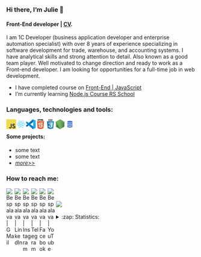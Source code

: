 ### Hi there, I’m Julie 👋 

#### Front-End developer | [CV]().


I am 1C Developer (business application developer and enterprise automation specialist) with over 8 years of experience specializing in software development for trade, warehouse, and accounting systems. I have analytical skills and strong attention to detail. Also known as a good team player.
Well motivated to change direction and ready to work as a Front-end developer. I am looking for opportunities for a full-time job in web development.


- I have completed course on [Front-End | JavaScript](https://teachmeskills.by/kursy-programmirovaniya/frontend-html-css-javascript-minsk)
- I’m currently learning [Node.js Course RS School](https://community-z.com/events/nodejs-rss-2021q4) 

### Languages, technologies and tools:

<img align="left" alt="JavaScript" width="26px" src="https://raw.githubusercontent.com/github/explore/80688e429a7d4ef2fca1e82350fe8e3517d3494d/topics/javascript/javascript.png" />
<img align="left" alt="React" width="26px" src="https://raw.githubusercontent.com/github/explore/80688e429a7d4ef2fca1e82350fe8e3517d3494d/topics/react/react.png" />
<img align="left" alt="Visual Studio Code" width="26px" src="https://raw.githubusercontent.com/github/explore/80688e429a7d4ef2fca1e82350fe8e3517d3494d/topics/visual-studio-code/visual-studio-code.png" />
<img align="left" alt="HTML5" width="26px" src="https://raw.githubusercontent.com/github/explore/80688e429a7d4ef2fca1e82350fe8e3517d3494d/topics/html/html.png" />
<img align="left" alt="CSS3" width="26px" src="https://raw.githubusercontent.com/github/explore/80688e429a7d4ef2fca1e82350fe8e3517d3494d/topics/css/css.png" />
<img align="left" alt="Node.js" width="26px" src="https://raw.githubusercontent.com/github/explore/80688e429a7d4ef2fca1e82350fe8e3517d3494d/topics/nodejs/nodejs.png" />
<img align="left" alt="SQL" width="26px" src="https://raw.githubusercontent.com/github/explore/80688e429a7d4ef2fca1e82350fe8e3517d3494d/topics/sql/sql.png" />
<br />

#### Some projects:
- some text
- some text
- [*more>>*]()

###  How to reach me:
[<img align="left" alt="Bespalava | GMail" width="22px" src="https://cdn.jsdelivr.net/npm/simple-icons@v3/icons/gmail.svg" >][gmail]
[<img align="left" alt="Bespalava | LinkedIn" width="22px" src="https://cdn.jsdelivr.net/npm/simple-icons@v3/icons/linkedin.svg" >][linkedin]
[<img align="left" alt="Bespalava | Instagram" width="22px" src="https://cdn.jsdelivr.net/npm/simple-icons@v3/icons/instagram.svg" >][instagram]
[<img align="left" alt="Bespalava | Telegram" width="22px" src="https://cdn.jsdelivr.net/npm/simple-icons@v3/icons/telegram.svg" >][telegram]
[<img align="left" alt="Bespalava | Facebook" width="22px" src="https://cdn.jsdelivr.net/npm/simple-icons@v3/icons/facebook.svg" >][facebook]
[<img align="left" alt="Bespalava | YouTube" width="22px" src="https://cdn.jsdelivr.net/npm/simple-icons@v3/icons/youtube.svg" >][youtube]
<br />
<br />
<v>![](https://komarev.com/ghpvc/?username=bespalava)</v>
<br />
<details>
  <summary>:zap: Statistics: </summary>
  <img align="left" alt="codeSTACKr's GitHub Stats" src="https://github-readme-stats.vercel.app/api?username=bespalava&show_icons=true" />
  <img align="left" alt="codeSTACKr's GitHub Stats" src="https://github-readme-stats.vercel.app/api/top-langs/?username=bespalava&layout=compact" />
 </details>

[gmail]: mailto:ybespalava@gmail.com
[linkedin]: https://www.linkedin.com/in/julia-bespalava/
[instagram]: https://www.instagram.com/ybespalava/
[telegram]: https://t.me/JB22094
[facebook]: https://www.facebook.com/JuliBespalova
[youtube]: https://www.youtube.com/channel/UCw66Krmg62l71Ht6CS---mg
<!---
Bespalava/Bespalava is a ✨ special ✨ repository because its `README.md` (this file) appears on your GitHub profile.
You can click the Preview link to take a look at your changes.
--->
